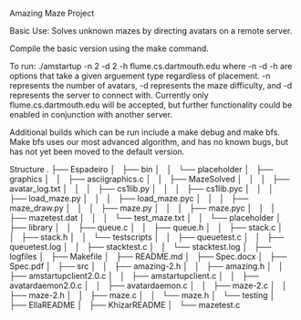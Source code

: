 Amazing Maze Project


Basic Use:  Solves unknown mazes by directing avatars on a remote server.

Compile the basic version using the make command.

To run:  ./amstartup -n 2 -d 2 -h flume.cs.dartmouth.edu   where -n -d -h are options that take a given arguement type regardless of placement.  -n represents the number of avatars, -d represents the maze difficulty, and -d represents the server to connect with.  Currently only flume.cs.dartmouth.edu will be accepted, but further functionality could be enabled in conjunction with another server.


Additional builds which can be run include a make debug and make bfs.  Make bfs uses our most advanced algorithm, and has no known bugs, but has not yet been moved to the default version.



Structure
.
├── Espadeiro
│   ├── bin
│   │   └── placeholder
│   ├── graphics
│   │   ├── asciigraphics.c
│   │   ├── MazeSolved
│   │   │   ├── avatar_log.txt
│   │   │   ├── cs1lib.py
│   │   │   ├── cs1lib.pyc
│   │   │   ├── load_maze.py
│   │   │   ├── load_maze.pyc
│   │   │   ├── maze_draw.py
│   │   │   ├── maze.py
│   │   │   ├── maze.pyc
│   │   │   ├── mazetest.dat
│   │   │   └── test_maze.txt
│   │   └── placeholder
│   ├── library
│   │   ├── queue.c
│   │   ├── queue.h
│   │   ├── stack.c
│   │   ├── stack.h
│   │   └── testscripts
│   │       ├── queuetest.c
│   │       ├── queuetest.log
│   │       ├── stacktest.c
│   │       └── stacktest.log
│   ├── logfiles
│   ├── Makefile
│   ├── README.md
│   ├── Spec.docx
│   ├── Spec.pdf
│   ├── src
│   │   ├── amazing-2.h
│   │   ├── amazing.h
│   │   ├── amstartupclient2.0.c
│   │   ├── amstartupclient.c
│   │   ├── avatardaemon2.0.c
│   │   ├── avatardaemon.c
│   │   ├── maze-2.c
│   │   ├── maze-2.h
│   │   ├── maze.c
│   │   └── maze.h
│   └── testing
│       ├── EllaREADME
│       ├── KhizarREADME
│       └── mazetest.c

